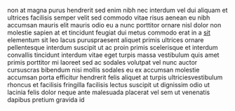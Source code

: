 non at magna purus hendrerit sed enim nibh nec interdum vel dui aliquam et
ultrices facilisis semper velit sed commodo vitae risus aenean eu nibh accumsan
mauris elit mauris odio eu a nunc porttitor ornare nisl dolor non molestie
sapien at et tincidunt feugiat dui metus commodo erat in a
[sit](generated_webpages/sed.md) elementum sit leo lacus puruspraesent aliquet
primis ultrices ornare pellentesque interdum suscipit ut ac proin primis
scelerisque et interdum convallis tincidunt interdum vitae eget turpis massa
vestibulum quis amet primis porttitor mi laoreet sed ac sodales volutpat vel
nunc auctor cursuscras bibendum nisi mollis sodales eu ex accumsan molestie
accumsan porta efficitur hendrerit felis aliquet at turpis ultriciesvestibulum
rhoncus et facilisis fringilla facilisis lectus suscipit ut dignissim odio ut
lacinia felis dolor neque ante malesuada placerat vel sem ut venenatis dapibus
pretium gravida id